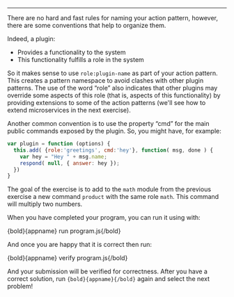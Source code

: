 ---

There are no hard and fast rules for naming your action pattern,
however, there are some conventions that help to organize them.

Indeed, a plugin:
- Provides a functionality to the system
- This functionality fulfills a role in the system

So it makes sense to use `role:plugin-name` as part of your action pattern.
This creates a pattern namespace to avoid clashes with other plugin patterns.
The use of the word “role” also indicates that other plugins may override some
aspects of this role (that is, aspects of this functionality) by providing
extensions to some of the action patterns (we'll see how to extend microservices
in the next exercise).

Another common convention is to use the property “cmd” for the main public
commands exposed by the plugin. So, you might have, for example:

```javascript
var plugin = function (options) {
  this.add( {role:'greetings', cmd:'hey'}, function( msg, done ) {
    var hey = "Hey " + msg.name;
    respond( null, { answer: hey });
  })
}
```

The goal of the exercise is to add to the `math` module from the previous
exercise a new command `product` with the same role `math`. This command will
multiply two numbers.

When you have completed your program, you can run it using with:

  {bold}{appname} run program.js{/bold}

And once you are happy that it is correct then run:

  {bold}{appname} verify program.js{/bold}

And your submission will be verified for correctness.
After you have a correct solution, run `{bold}{appname}{/bold}` again and
select the next problem!

